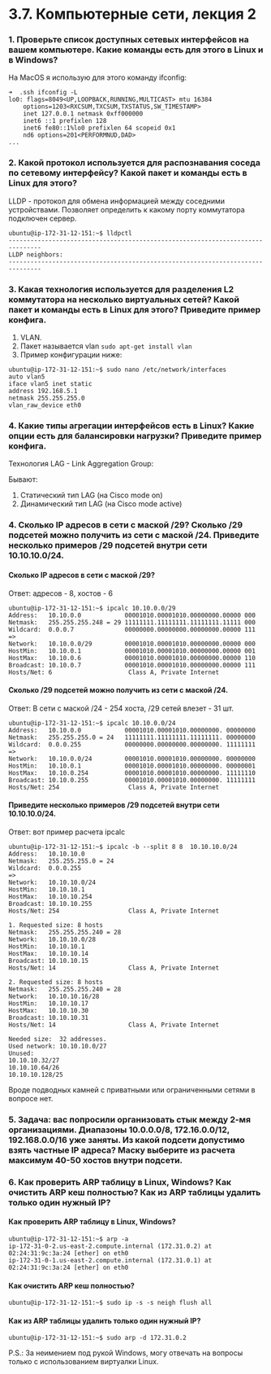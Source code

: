 # 3.7. Компьютерные сети, лекция 2

### 1. Проверьте список доступных сетевых интерфейсов на вашем компьютере. Какие команды есть для этого в Linux и в Windows?

На MacOS я использую для этого команду ifconfig:

```commandline
➜  .ssh ifconfig -L
lo0: flags=8049<UP,LOOPBACK,RUNNING,MULTICAST> mtu 16384
	options=1203<RXCSUM,TXCSUM,TXSTATUS,SW_TIMESTAMP>
	inet 127.0.0.1 netmask 0xff000000
	inet6 ::1 prefixlen 128
	inet6 fe80::1%lo0 prefixlen 64 scopeid 0x1
	nd6 options=201<PERFORMNUD,DAD>
...
```

### 2. Какой протокол используется для распознавания соседа по сетевому интерфейсу? Какой пакет и команды есть в Linux для этого?

LLDP - протокол для обмена информацией между соседними устройствами.
Позволяет определить к какому порту коммутатора подключен сервер.

```commandline
ubuntu@ip-172-31-12-151:~$ lldpctl
-------------------------------------------------------------------------------
LLDP neighbors:
-------------------------------------------------------------------------------
```

### 3. Какая технология используется для разделения L2 коммутатора на несколько виртуальных сетей? Какой пакет и команды есть в Linux для этого? Приведите пример конфига.

1. VLAN.
2. Пакет называется vlan `sudo apt-get install vlan`
3. Пример конфигурации ниже:

```commandline
ubuntu@ip-172-31-12-151:~$ sudo nano /etc/network/interfaces
auto vlan5
iface vlan5 inet static
address 192.168.5.1
netmask 255.255.255.0
vlan_raw_device eth0
```

### 4. Какие типы агрегации интерфейсов есть в Linux? Какие опции есть для балансировки нагрузки? Приведите пример конфига.

Технология LAG - Link Aggregation Group: 

Бывают: 
1. Статический тип LAG (на Cisco mode on)
2. Динамический тип LAG (на Cisco mode active)


### 4. Сколько IP адресов в сети с маской /29? Сколько /29 подсетей можно получить из сети с маской /24. Приведите несколько примеров /29 подсетей внутри сети 10.10.10.0/24.

#### Сколько IP адресов в сети с маской /29?
Ответ: адресов - 8, хостов - 6

```commandline
ubuntu@ip-172-31-12-151:~$ ipcalc 10.10.0.0/29
Address:   10.10.0.0            00001010.00001010.00000000.00000 000
Netmask:   255.255.255.248 = 29 11111111.11111111.11111111.11111 000
Wildcard:  0.0.0.7              00000000.00000000.00000000.00000 111
=>
Network:   10.10.0.0/29         00001010.00001010.00000000.00000 000
HostMin:   10.10.0.1            00001010.00001010.00000000.00000 001
HostMax:   10.10.0.6            00001010.00001010.00000000.00000 110
Broadcast: 10.10.0.7            00001010.00001010.00000000.00000 111
Hosts/Net: 6                     Class A, Private Internet
```

#### Сколько /29 подсетей можно получить из сети с маской /24.

Ответ: В сети с маской /24 - 254 хоста, /29 сетей влезет - 31 шт.

```commandline
ubuntu@ip-172-31-12-151:~$ ipcalc 10.10.0.0/24
Address:   10.10.0.0            00001010.00001010.00000000. 00000000
Netmask:   255.255.255.0 = 24   11111111.11111111.11111111. 00000000
Wildcard:  0.0.0.255            00000000.00000000.00000000. 11111111
=>
Network:   10.10.0.0/24         00001010.00001010.00000000. 00000000
HostMin:   10.10.0.1            00001010.00001010.00000000. 00000001
HostMax:   10.10.0.254          00001010.00001010.00000000. 11111110
Broadcast: 10.10.0.255          00001010.00001010.00000000. 11111111
Hosts/Net: 254                   Class A, Private Internet
```

#### Приведите несколько примеров /29 подсетей внутри сети 10.10.10.0/24.

Ответ: вот пример расчета ipcalc 

```commandline
ubuntu@ip-172-31-12-151:~$ ipcalc -b --split 8 8  10.10.10.0/24
Address:   10.10.10.0
Netmask:   255.255.255.0 = 24
Wildcard:  0.0.0.255
=>
Network:   10.10.10.0/24
HostMin:   10.10.10.1
HostMax:   10.10.10.254
Broadcast: 10.10.10.255
Hosts/Net: 254                   Class A, Private Internet

1. Requested size: 8 hosts
Netmask:   255.255.255.240 = 28
Network:   10.10.10.0/28
HostMin:   10.10.10.1
HostMax:   10.10.10.14
Broadcast: 10.10.10.15
Hosts/Net: 14                    Class A, Private Internet

2. Requested size: 8 hosts
Netmask:   255.255.255.240 = 28
Network:   10.10.10.16/28
HostMin:   10.10.10.17
HostMax:   10.10.10.30
Broadcast: 10.10.10.31
Hosts/Net: 14                    Class A, Private Internet

Needed size:  32 addresses.
Used network: 10.10.10.0/27
Unused:
10.10.10.32/27
10.10.10.64/26
10.10.10.128/25
```

Вроде подводных камней с приватными или ограниченными сетями в вопросе нет. 

### 5. Задача: вас попросили организовать стык между 2-мя организациями. Диапазоны 10.0.0.0/8, 172.16.0.0/12, 192.168.0.0/16 уже заняты. Из какой подсети допустимо взять частные IP адреса? Маску выберите из расчета максимум 40-50 хостов внутри подсети.

### 6. Как проверить ARP таблицу в Linux, Windows? Как очистить ARP кеш полностью? Как из ARP таблицы удалить только один нужный IP?

#### Как проверить ARP таблицу в Linux, Windows? 

```commandline
ubuntu@ip-172-31-12-151:~$ arp -a
ip-172-31-0-2.us-east-2.compute.internal (172.31.0.2) at 02:24:31:9c:3a:24 [ether] on eth0
ip-172-31-0-1.us-east-2.compute.internal (172.31.0.1) at 02:24:31:9c:3a:24 [ether] on eth0
```

#### Как очистить ARP кеш полностью? 

```commandline
ubuntu@ip-172-31-12-151:~$ sudo ip -s -s neigh flush all
```

#### Как из ARP таблицы удалить только один нужный IP?

```commandline
ubuntu@ip-172-31-12-151:~$ sudo arp -d 172.31.0.2
```

P.S.: За неимением под рукой Windows, могу отвечать на вопросы только с использованием виртуалки Linux.
